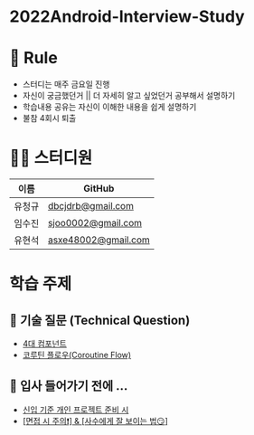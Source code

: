 # 2022Android-Interview-Study

# 🌳 Rule
- 스터디는 매주 금요일 진행 
- 자신이 궁금했던거 || 더 자세히 알고 싶었던거 공부해서 설명하기
- 학습내용 공유는 자신이 이해한 내용을 쉽게 설명하기 
- 불참 4회시 퇴출

# 👨‍💻 스터디원 
| 이름   | GitHub                                         |
| ------ | ---------------------------------------------- |
| 유청규 | [dbcjdrb@gmail.com](https://github.com/whathe-downtown) |
| 임수진 | [sjoo0002@gmail.com](https://github.com/sujin-kk) |
| 유현석 | [asxe48002@gmail.com](https://github.com/namdh9011) |


# 학습 주제
## 📝 기술 질문 (Technical Question)
- <a href="https://tinyurl.com/2f8d6rlk">4대 컴포넌트</a>
- <a href="https://tinyurl.com/2ob78jzn">코루틴 플로우(Coroutine Flow)</a>


## 📌 입사 들어가기 전에 ...
- <a href="https://tinyurl.com/2p2xg5ak">신입 기준 개인 프로젝트 준비 시</a>
- <a href="https://tinyurl.com/2o2yyrda">[면접 시 주의❗️] & [사수에게 잘 보이는 법😏] </a>
<!--##
## ✅  기본 질문 (Basic Question)

## 🗣 언어 질문 (Language Question)

## 🧠 CS 질문 (Computer Science)-->



